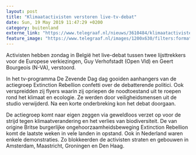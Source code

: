 ```yaml
---
layout: post
title: "Klimaatactivisten verstoren live-tv-debat"
date: Sun, 19 May 2019 11:47:29 +0200
category: buitenland
externe_link: "https://www.telegraaf.nl/nieuws/3610484/klimaatactivisten-verstoren-live-tv-debat"
feature_image: "https://www.telegraaf.nl/images/1200x630/filters:format(jpeg):quality(80)/cdn-kiosk-api.telegraaf.nl/394ca334-7a33-11e9-b4ef-0218eaf05005.jpg"
---
```


<p class="intro">Activisten hebben zondag in België het live-debat tussen twee lijsttrekkers voor de Europese verkiezingen, Guy Verhofstadt (Open Vld) en Geert Bourgeois (N-VA), verstoord.</p> <p>In het tv-programma De Zevende Dag dag gooiden aanhangers van de actiegroep Extinction Rebellion confetti over de debatterende politici. Ook verspreidden zij flyers waarin zij opriepen de noodtoestand uit te roepen rond het klimaat en ecologie. Ze werden door veiligheidsmensen uit de studio verwijderd. Na een korte onderbreking kon het debat doorgaan.</p><p>De actiegroep komt naar eigen zeggen via geweldloos verzet op voor de strijd tegen klimaatverandering en het verlies van biodiversiteit. De van origine Britse burgerlijke ongehoorzaamheidsbeweging Extinction Rebellion komt de laatste weken in vele landen in opstand. Ook in Nederland waren enkele demonstraties. Zo blokkeerden de activisten straten en gebouwen in Amsterdam, Maastricht, Groningen en Den Haag.</p>
